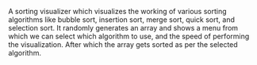 A sorting visualizer which visualizes the working of various sorting algorithms like bubble sort, insertion sort, merge sort, quick sort, and selection sort.
It randomly generates an array and shows a menu from which we can select which algorithm to use, and the speed of performing the visualization. After which the array gets sorted as per the selected algorithm.
